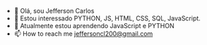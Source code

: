 - 👋 Olá, sou Jefferson Carlos
- 👀 Estou interessado PYTHON, JS, HTML, CSS, SQL, JavaScript. 
- 🌱 Atualmente estou aprendendo JavaScript e PYTHON
- 📫 How to reach me jeffersoncl200@gmail.com
<!---
JeffersonCarlosLima/JeffersonCarlosLima
--->
